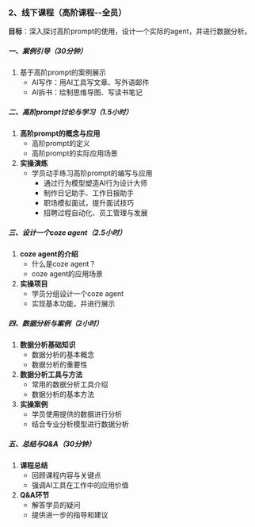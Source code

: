 ### 2、线下课程（高阶课程--全员）

**目标**：深入探讨高阶prompt的使用，设计一个实际的agent，并进行数据分析。

##### 一、案例引导（30分钟）

1. 基于高阶prompt的案例展示
   - AI写作：用AI工具写文章、写外语邮件
   - AI拆书：绘制思维导图、写读书笔记

##### 二、高阶prompt讨论与学习（1.5小时）

1. **高阶prompt的概念与应用**
   - 高阶prompt的定义
   - 高阶prompt的实际应用场景
2. **实操演练**
   - 学员动手练习高阶prompt的编写与应用
     - 通过行为模型塑造AI行为设计大师
     - 制作日记助手、工作日报助手
     - 职场模拟面试，提升面试技巧
     - 招聘过程自动化、员工管理与发展

##### 三、设计一个coze agent（2.5小时）

1. **coze agent的介绍**
   - 什么是coze agent？
   - coze agent的应用场景
2. **实操项目**
   - 学员分组设计一个coze agent
   - 实现基本功能，并进行展示

##### 四、数据分析与案例（2小时）

1. **数据分析基础知识**
   - 数据分析的基本概念
   - 数据分析的重要性
2. **数据分析工具与方法**
   - 常用的数据分析工具介绍
   - 数据分析的基本方法
3. **实操案例**
   - 学员使用提供的数据进行分析
   - 结合专业分析模型进行数据分析

##### 五、总结与Q&A（30分钟）

1. **课程总结**
   - 回顾课程内容与关键点
   - 强调AI工具在工作中的应用价值
2. **Q&A环节**
   - 解答学员的疑问
   - 提供进一步的指导和建议